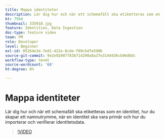 ```yaml
---
title: Mappa identiteter
description: Lär dig hur och när ett schemafält ska etiketteras som en identitet och hur du skapar ett namnutrymme. Lär dig när du ska göra en identitet primär och hur du importerar och verifierar identitetsdata.
kt: 7564
thumbnail: 335918.jpg
feature: Identities, Data Ingestion
doc-type: feature video
team: PM
role: Developer
level: Beginner
exl-id: 05264e3e-7ed1-422e-8cde-f09c6d7e590b
source-git-commit: 9e2e92007783b714200a8a37e3144436cb96d6dc
workflow-type: tm+mt
source-wordcount: '68'
ht-degree: 0%

---
```


# Mappa identiteter

Lär dig hur och när ett schemafält ska etiketteras som en identitet, hur du skapar ett namnutrymme, när en identitet ska vara primär och hur du importerar och verifierar identitetsdata.

>[!VIDEO](https://video.tv.adobe.com/v/335918?quality=12)
